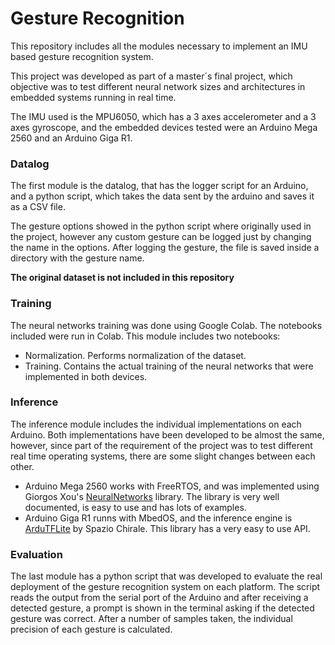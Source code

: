 # Gesture Recognition
This repository includes all the modules necessary to implement an IMU based gesture recognition system. 

This project was developed as part of a master´s final project, which objective was to test different neural network sizes and architectures in embedded systems running in real time.

The IMU used is the MPU6050, which has a 3 axes accelerometer and a 3 axes gyroscope, and the embedded devices tested were an Arduino Mega 2560 and an Arduino Giga R1.

### Datalog
The first module is the datalog, that has the logger script for an Arduino, and a python script, which takes the data sent by the arduino and saves it as a CSV file. 

The gesture options showed in the python script where originally used in the project, however any custom gesture can be logged just by changing the name in the options. After logging the gesture, the file is saved inside a directory with the gesture name.

**The original dataset is not included in this repository**

### Training
The neural networks training was done using Google Colab. The notebooks included were run in Colab. This module includes two notebooks:
- Normalization. Performs normalization of the dataset.
- Training. Contains the actual training of the neural networks that were implemented in both devices.

### Inference
The inference module includes the individual implementations on each Arduino. Both implementations have been developed to be almost the same, however, since part of the requirement of the project was to test different real time operating systems, there are some slight changes between each other.
- Arduino Mega 2560 works with FreeRTOS, and was implemented using Giorgos Xou's [NeuralNetworks](https://github.com/GiorgosXou/NeuralNetworks) library. The library is very well documented, is easy to use and has lots of examples.
- Arduino Giga R1 runns with MbedOS, and the inference engine is [ArduTFLite](https://github.com/spaziochirale/ArduTFLite) by Spazio Chirale. This library has a very easy to use API.

### Evaluation
The last module has a python script that was developed to evaluate the real deployment of the gesture recognition system on each platform. The script reads the output from the serial port of the Arduino and after receiving a detected gesture, a prompt is shown in the terminal asking if the detected gesture was correct. After a number of samples taken, the individual precision of each gesture is calculated.
